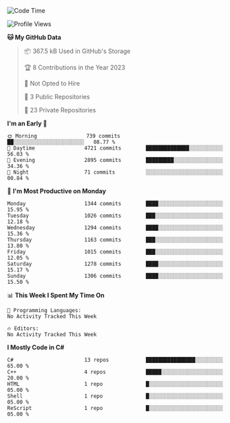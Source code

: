 <!--START_SECTION:waka-->
![Code Time](http://img.shields.io/badge/Code%20Time-1%2C049%20hrs%2050%20mins-blue)

![Profile Views](http://img.shields.io/badge/Profile%20Views-0-blue)

**🐱 My GitHub Data** 

> 📦 367.5 kB Used in GitHub's Storage 
 > 
> 🏆 8 Contributions in the Year 2023
 > 
> 🚫 Not Opted to Hire
 > 
> 📜 3 Public Repositories 
 > 
> 🔑 23 Private Repositories 
 > 
**I'm an Early 🐤** 

```text
🌞 Morning                739 commits         ██░░░░░░░░░░░░░░░░░░░░░░░   08.77 % 
🌆 Daytime                4721 commits        ██████████████░░░░░░░░░░░   56.03 % 
🌃 Evening                2895 commits        █████████░░░░░░░░░░░░░░░░   34.36 % 
🌙 Night                  71 commits          ░░░░░░░░░░░░░░░░░░░░░░░░░   00.84 % 
```
📅 **I'm Most Productive on Monday** 

```text
Monday                   1344 commits        ████░░░░░░░░░░░░░░░░░░░░░   15.95 % 
Tuesday                  1026 commits        ███░░░░░░░░░░░░░░░░░░░░░░   12.18 % 
Wednesday                1294 commits        ████░░░░░░░░░░░░░░░░░░░░░   15.36 % 
Thursday                 1163 commits        ███░░░░░░░░░░░░░░░░░░░░░░   13.80 % 
Friday                   1015 commits        ███░░░░░░░░░░░░░░░░░░░░░░   12.05 % 
Saturday                 1278 commits        ████░░░░░░░░░░░░░░░░░░░░░   15.17 % 
Sunday                   1306 commits        ████░░░░░░░░░░░░░░░░░░░░░   15.50 % 
```


📊 **This Week I Spent My Time On** 

```text
💬 Programming Languages: 
No Activity Tracked This Week

🔥 Editors: 
No Activity Tracked This Week
```

**I Mostly Code in C#** 

```text
C#                       13 repos            ████████████████░░░░░░░░░   65.00 % 
C++                      4 repos             █████░░░░░░░░░░░░░░░░░░░░   20.00 % 
HTML                     1 repo              █░░░░░░░░░░░░░░░░░░░░░░░░   05.00 % 
Shell                    1 repo              █░░░░░░░░░░░░░░░░░░░░░░░░   05.00 % 
ReScript                 1 repo              █░░░░░░░░░░░░░░░░░░░░░░░░   05.00 % 
```




<!--END_SECTION:waka-->
